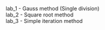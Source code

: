 lab_1 - Gauss method (Single division)<br>
lab_2 - Square root method<br>
lab_3 - Simple iteration method<br>
